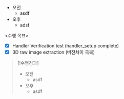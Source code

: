 - 오전
	- asdf
- 오후
	- adsf

<수행 목표>
- [x] Handler Verification test (handler_setup complete)
- [x] 3D raw image extraction (버전차이 극복)

>[!수행경과]
>- 오전
>	- asdf
>- 오후
>	- asdf
